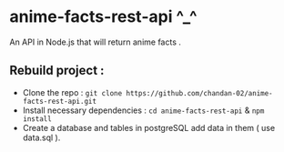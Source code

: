 # anime-facts-rest-api ^_^

An API in Node.js that will return anime facts .

## Rebuild project :
- Clone the repo : `git clone https://github.com/chandan-02/anime-facts-rest-api.git`
- Install necessary dependencies : `cd anime-facts-rest-api` & `npm install`
- Create a database and tables in postgreSQL add data in them ( use data.sql ).